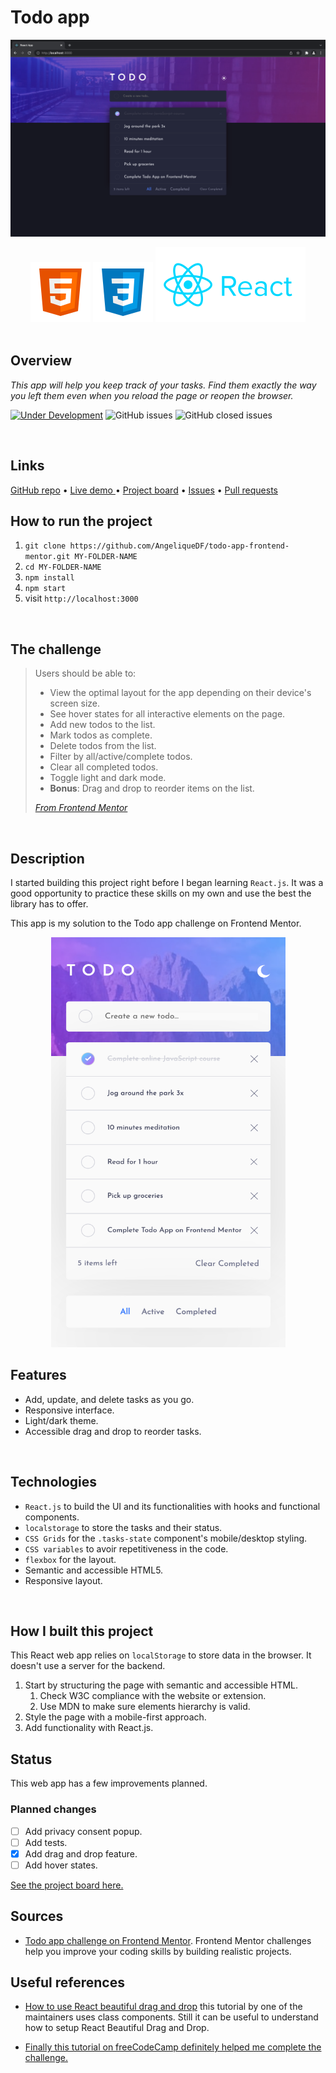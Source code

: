 # Todo app

![Screen shot of the todo app](./src/images/screenshot.png)

<div align="center">
  <img src="./src/images/logo-html5.svg">
  <img src="./src/images/logo-css3.svg">
  <img src="./src/images/logo-reactjs.svg">
  <!-- <img src="./src/images/logo-jestjs-large.svg">
  <img src="./src/images/logo-cypress.png" style="width:72px; height:24px"> -->
</div>

<br />

## Overview

*This app will help you keep track of your tasks. Find them exactly the way you left them even when you reload the page or reopen the browser.*

[![Under Development](https://img.shields.io/badge/under-development-orange.svg)]() ![GitHub issues](https://img.shields.io/github/issues/AngeliqueDF/todo-app-frontend-mentor) ![GitHub closed issues](https://img.shields.io/github/issues-closed/AngeliqueDF/todo-app-frontend-mentor?color=green)

<br />

## Links

<p>
<a href="https://github.com/AngeliqueDF/todo-app-frontend-mentor">GitHub repo</a> • <a href="/.github/CONTRIBUTING.md">Live demo </a> • <a href="https://github.com/AngeliqueDF/todo-app-frontend-mentor/projects">Project board</a> • <a href="https://github.com/AngeliqueDF/todo-app-frontend-mentor/issues?q=">Issues</a> • <a href="https://github.com/AngeliqueDF/todo-app-frontend-mentor/pulls?q=">Pull requests</a>
</p>

## How to run the project

1. ``git clone https://github.com/AngeliqueDF/todo-app-frontend-mentor.git MY-FOLDER-NAME``
2. ``cd MY-FOLDER-NAME``
3. ``npm install``
4. `` npm start ``
5. visit ``http://localhost:3000``

<br />

## The challenge 

> Users should be able to:
> - View the optimal layout for the app depending on their device's screen size.
> - See hover states for all interactive elements on the page.
> - Add new todos to the list.
> - Mark todos as complete.
> - Delete todos from the list.
> - Filter by all/active/complete todos.
> - Clear all completed todos.
> - Toggle light and dark mode.
> - **Bonus**: Drag and drop to reorder items on the list.
>
> *[From Frontend Mentor](https://www.frontendmentor.io/challenges/todo-app-Su1_KokOW)*

<br />


## Description

I started building this project right before I began learning ``React.js``. It was a good opportunity to practice these skills on my own and use the best the library has to offer.

This app is my solution to the Todo app challenge on Frontend Mentor.

<p align="center">
<img src="./src/images/screenshot-mobile.png" width="375px" height="656px" style="margin: 0 auto;" alt="Screenshot of the order summary component on mobile.">
</p>

## Features

- Add, update, and delete tasks as you go.
- Responsive interface.
- Light/dark theme.
- Accessible drag and drop to reorder tasks.

<br />

## Technologies

- ``React.js`` to build the UI and its functionalities with hooks and functional components.
- ``localstorage`` to store the tasks and their status.
- ``CSS Grids`` for the ``.tasks-state`` component's mobile/desktop styling.
- ``CSS variables`` to avoir repetitiveness in the code.
- ``flexbox`` for the layout.
- Semantic and accessible HTML5.
- Responsive layout.

<br />

## How I built this project

This React web app relies on ``localStorage`` to store data in the browser. It doesn't use a server for the backend.

1. Start by structuring the page with semantic and accessible HTML.
   1. Check W3C compliance with the website or extension.
   2. Use MDN to make sure elements hierarchy is valid.
2. Style the page with a mobile-first approach.
3. Add functionality with React.js.

<!-- [Visit my portfolio site, to see how I managed the challenges I faced while building this app.](https://adf.dev) -->

## Status

This web app has a few improvements planned.

### Planned changes

- [ ] Add privacy consent popup.
- [ ] Add tests.
- [x] Add drag and drop feature.
- [ ] Add hover states.

[See the project board here.](https://github.com/AngeliqueDF/todo-app-frontend-mentor/projects)

## Sources

- [Todo app challenge on Frontend Mentor](https://www.frontendmentor.io/challenges/todo-app-Su1_KokOW). Frontend Mentor challenges help you improve your coding skills by building realistic projects.

## Useful references

- [How to use React beautiful drag and drop](https://egghead.io/lessons/react-create-and-style-a-list-of-data-with-react) this tutorial by one of the maintainers uses class components. Still it can be useful to understand how to setup React Beautiful Drag and Drop.

- [Finally this tutorial on freeCodeCamp definitely helped me complete the challenge.](https://www.freecodecamp.org/news/how-to-add-drag-and-drop-in-react-with-react-beautiful-dnd/)

